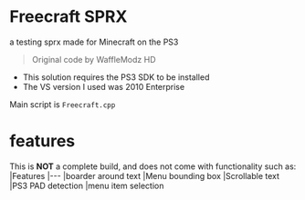# Freecraft SPRX
a testing sprx made for Minecraft on the PS3
> Original code by WaffleModz HD

- This solution requires the PS3 SDK to be installed
- The VS version I used was 2010 Enterprise

Main script is `Freecraft.cpp`

# features
This is **NOT** a complete build, and does not come with
functionality such as:
|Features
|---
|boarder around text
|Menu bounding box
|Scrollable text
|PS3 PAD detection
|menu item selection

